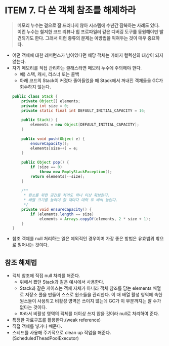 # ITEM 7. 다 쓴 객체 참조를 해제하라

> **메모리 누수는 겉으로 잘 드러나지 않아 시스템에 수년간 잠복하는 사례도 있다. 이런 누수는 철저한 코드 리뷰나 힙 프로파일러 같은 디버깅 도구를 동원해야만 발견되기도 한다. 그래서 이런 종류의 문제는 예방법을 익혀두는 것이 매우 중요하다.**

- 어떤 객체에 대한 레퍼런스가 남아있다면 해당 객체는 가비지 컬렉션의 대상이 되지 않는다.
- 자기 메모리를 직접 관리하는 클래스라면 메모리 누수에 주의해야 한다.
  - 예) 스택, 캐시, 리스너 또는 콜백
  - 아래 코드의 Stack이 커졌다 줄어들었을 때 Stack에서 꺼내진 객체들을 GC가 회수하지 않는다.
  ```java
  public class Stack { 
      private Object[] elements;
      private int size = 0;
      private static final int DEFAULT_INITIAL_CAPACITY = 16;
      
      public Stack() {
          elements = new Object[DEFAULT_INITIAL_CAPACITY];
      }
      
      public void push(Object e) {
          ensureCapacity();
          elements[size++] = e;
      }
      
      public Object pop() {
          if (size == 0) 
              throw new EmptyStackException();
          return elements[--size];
      }
      
      /**
       * 원소를 위한 공간을 적어도 하나 이상 확보한다.
       * 배열 크기를 늘려야 할 때마다 대략 두 배씩 늘린다.
       */
      private void ensureCapacity() {
          if (elements.length == size)
              elements = Arrays.copyOf(elements, 2 * size + 1);
      }
  }
  ```
- 참조 객체를 null 처리하는 일은 예외적인 경우이며 가장 좋은 방법은 유효범위 밖으로 밀어내는 것이다.

## 참조 해제법
- 객체 참조에 직접 null 처리를 해준다.
  - 위에서 봤던 Stack과 같은 예시에서 사용한다.
  - Stack과 같은 케이스는 객체 자체가 아니라 객체 참조를 담는 elements 배열로 저장소 풀을 만들어 스스로 원소들을 관리한다. 이 때 배열 활성 영역에 속한 원소들이 사용되고 비활성 영역은 쓰이지 않는데 GC가 이 부분까지는 알 수가 없다는 것이다.
  - 따라서 비활성 영역의 객체를 더이상 쓰지 않을 것이라 null로 처리하여 준다.
- 특정한 자료구조를 활용한다.(weak reference)
- 직접 객체를 넣거나 빼준다.
- 스레드를 사용해 주기적으로 clean up 작업을 해준다.(ScheduledTheadPoolExecutor)